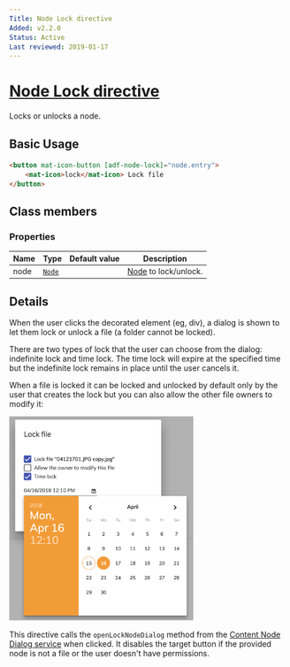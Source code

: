 ```yaml
---
Title: Node Lock directive
Added: v2.2.0
Status: Active
Last reviewed: 2019-01-17
---
```


# [Node Lock directive](../../../lib/content-services/directives/node-lock.directive.ts "Defined in node-lock.directive.ts")

Locks or unlocks a node.

## Basic Usage

```html
<button mat-icon-button [adf-node-lock]="node.entry">
    <mat-icon>lock</mat-icon> Lock file
</button>
```

## Class members

### Properties

| Name | Type | Default value | Description |
| ---- | ---- | ------------- | ----------- |
| node | [`Node`](https://github.com/Alfresco/alfresco-js-api/blob/development/src/api/content-rest-api/docs/Node.md) |  | [Node](https://github.com/Alfresco/alfresco-js-api/blob/development/src/api/content-rest-api/docs/Node.md) to lock/unlock. |

## Details

When the user clicks the decorated element (eg, div), a dialog is shown to let them lock
or unlock a file (a folder cannot be locked).

There are two types of lock that the user can choose from the dialog: indefinite lock and time lock. The time lock will expire at the specified time
but the indefinite lock remains in place until the user cancels it.

When a file is locked it can be locked and unlocked by default only by the user that creates the lock but you can also allow the other file owners to modify it:

![adf-lock](../../docassets/images/lock-directive.png)

This directive calls the `openLockNodeDialog` method from the
[Content Node Dialog service](../services/content-node-dialog.service.md)
when clicked.
It disables the target button if the provided node is not a file or the user doesn't
have permissions.

